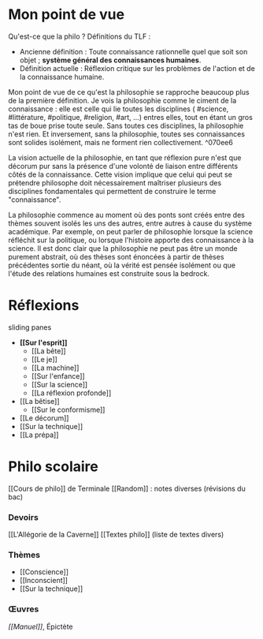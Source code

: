 # Mon point de vue

Qu'est-ce que la philo ? 
Définitions du TLF :
- Ancienne définition : Toute connaissance rationnelle quel que soit son objet ; **système général des connaissances humaines**.
- Définition actuelle : Réflexion critique sur les problèmes de l'action et de la connaissance humaine.

Mon point de vue de ce qu'est la philosophie se rapproche beaucoup plus de la première définition. Je vois la philosophie comme le ciment de la connaissance : elle est celle qui lie toutes les disciplines ( #science, #littérature, #politique, #religion, #art, ...) entres elles, tout en étant un gros tas de boue prise toute seule. Sans toutes ces disciplines, la philosophie n'est rien. Et inversement, sans la philosophie, toutes ses connaissances sont solides isolément, mais ne forment rien collectivement. ^070ee6

La vision actuelle de la philosophie, en tant que réflexion pure n'est que décorum pur sans la présence d'une volonté de liaison entre différents côtés de la connaissance. Cette vision implique que celui qui peut se prétendre philosophe doit nécessairement maîtriser plusieurs des disciplines fondamentales qui permettent de construire le terme "connaissance". 

La philosophie commence au moment où des ponts sont créés entre des thèmes souvent isolés les uns des autres, entre autres à cause du système académique. Par exemple, on peut parler de philosophie lorsque la science réfléchit sur la politique, ou lorsque l'histoire apporte des connaissance à la science. Il est donc clair que la philosophie ne peut pas être un monde purement abstrait, où des thèses sont énoncées à partir de thèses précédentes sortie du néant, où la vérité est pensée isolément ou que l'étude des relations humaines est construite sous la bedrock.
# Réflexions
sliding panes
- **[[Sur l'esprit]]**
	- [[La bête]]
	- [[Le je]]
	- [[La machine]]
	- [[Sur l'enfance]]
	- [[Sur la science]]
	- [[La réflexion profonde]]
- [[La bêtise]]
	- [[Sur le conformisme]]
- [[Le décorum]]
- [[Sur la technique]]
- [[La prépa]]
# Philo scolaire

[[Cours de philo]] de Terminale
[[Random]] : notes diverses (révisions du bac)
### Devoirs
[[L'Allégorie de la Caverne]]
[[Textes philo]] (liste de textes divers)
### Thèmes
- [[Conscience]]
- [[Inconscient]]
- [[Sur la technique]]
### Œuvres
*[[Manuel]]*, Épictète

